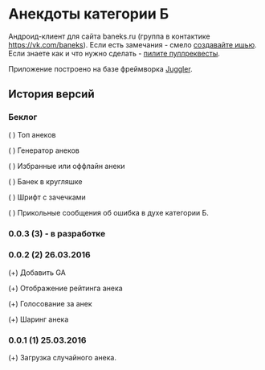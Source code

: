 # Анекдоты категории Б

Андроид-клиент для сайта baneks.ru (группа в контактике https://vk.com/baneks).
Если есть замечания - смело [создавайте ишью](https://github.com/dsokolov/baneks/issues/new).
Если знаете как и что нужно сделать - [пилите пуллреквесты](https://github.com/dsokolov/baneks/compare).

Приложение построено на базе фреймворка [Juggler](https://github.com/dsokolov/juggler).

## История версий

### Беклог

( ) Топ анеков

( ) Генератор анеков

( ) Избранные или оффлайн анеки

( ) Банек в кругляшке

( ) Шрифт с зачечками

( ) Прикольные сообщения об ошибка в духе категории Б.

### 0.0.3 (3) - в разработке




### 0.0.2 (2) 26.03.2016

(+) Добавить GA

(+) Отображение рейтинга анека

(+) Голосование за анек

(+) Шаринг анека


### 0.0.1 (1) 25.03.2016

(+) Загрузка случайного анека.
